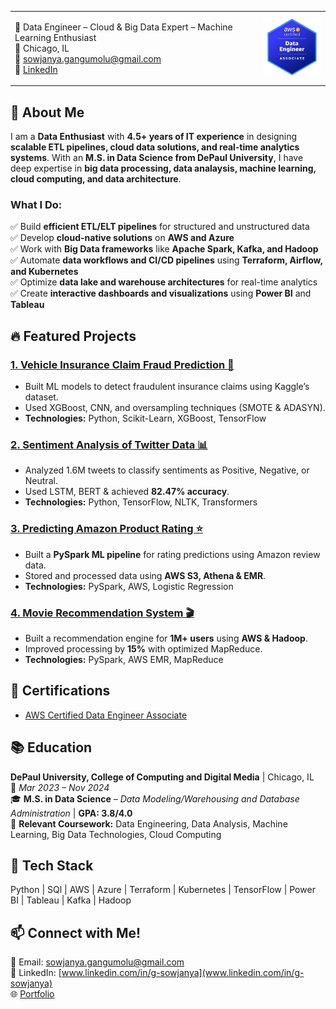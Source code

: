 <table>
<tr>
<td>
 
💼 Data Engineer – Cloud & Big Data Expert – Machine Learning Enthusiast  
📍 Chicago, IL  
📧 sowjanya.gangumolu@gmail.com  
🔗 [LinkedIn](https://www.linkedin.com/in/g-sowjanya)

</td>
<td>
<img src="aws-badge.png" alt="Sowjanya Gangumolu" width="150"/>
</td>
</tr>
</table>

## 🔹 About Me  
I am a **Data Enthusiast** with **4.5+ years of IT experience** in designing **scalable ETL pipelines, cloud data solutions, and real-time analytics systems**. With an **M.S. in Data Science from DePaul University**, I have deep expertise in **big data processing, data analaysis, machine learning, cloud computing, and data architecture**.  

### **What I Do:**  
✅ Build **efficient ETL/ELT pipelines** for structured and unstructured data  
✅ Develop **cloud-native solutions** on **AWS and Azure**  
✅ Work with **Big Data frameworks** like **Apache Spark, Kafka, and Hadoop**  
✅ Automate **data workflows and CI/CD pipelines** using **Terraform, Airflow, and Kubernetes**  
✅ Optimize **data lake and warehouse architectures** for real-time analytics  
✅ Create **interactive dashboards and visualizations** using **Power BI** and **Tableau**

## 🔥 Featured Projects  

### [1. Vehicle Insurance Claim Fraud Prediction 🚗](https://github.com/SowjanyaGangumolu/vehicle-insurance-fraud)
- Built ML models to detect fraudulent insurance claims using Kaggle’s dataset.
- Used XGBoost, CNN, and oversampling techniques (SMOTE & ADASYN).
- **Technologies:** Python, Scikit-Learn, XGBoost, TensorFlow

### [2. Sentiment Analysis of Twitter Data 📊](https://github.com/SowjanyaGangumolu/Twitter-Data-Analysis)
- Analyzed 1.6M tweets to classify sentiments as Positive, Negative, or Neutral.
- Used LSTM, BERT & achieved **82.47% accuracy**.
- **Technologies:** Python, TensorFlow, NLTK, Transformers  

### [3. Predicting Amazon Product Rating ⭐](https://github.com/SowjanyaGangumolu/Predicting-Amazon-Product-Rating)
- Built a **PySpark ML pipeline** for rating predictions using Amazon review data.
- Stored and processed data using **AWS S3, Athena & EMR**.
- **Technologies:** PySpark, AWS, Logistic Regression  

### [4. Movie Recommendation System 🎬](https://github.com/your-username/movie-recommendation)
- Built a recommendation engine for **1M+ users** using **AWS & Hadoop**.
- Improved processing by **15%** with optimized MapReduce.
- **Technologies:** PySpark, AWS EMR, MapReduce 

## 📜 Certifications  
- [AWS Certified Data Engineer Associate](https://www.credly.com/badges/09590936-d874-4a71-ad30-d2cb0f7ac9a3/public_url) 

## 📚 Education  
**DePaul University, College of Computing and Digital Media** | Chicago, IL  
📆 *Mar 2023 – Nov 2024*  
🎓 **M.S. in Data Science** – *Data Modeling/Warehousing and Database Administration* | **GPA: 3.8/4.0**  
📖 **Relevant Coursework:** Data Engineering, Data Analysis, Machine Learning, Big Data Technologies, Cloud Computing 

## 🔧 Tech Stack  
Python | SQl | AWS | Azure | Terraform | Kubernetes | TensorFlow | Power BI | Tableau | Kafka | Hadoop  

## 📫 **Connect with Me!**
📧 Email: [sowjanya.gangumolu@gmail.com](mailto:sowjanya.gangumolu@gmail.com)  
🔗 LinkedIn: [www.linkedin.com/in/g-sowjanya](www.linkedin.com/in/g-sowjanya)  
🌐 [Portfolio](https://sowjanyagangumolu.github.io)  

